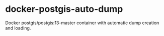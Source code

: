 # docker-postgis-auto-dump
Docker postgis/postgis:13-master container with automatic dump creation and loading.
